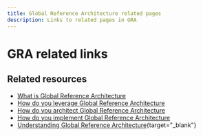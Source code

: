 ```yaml
---
title: Global Reference Architecture related pages
description: Links to related pages in GRA
---
```

# GRA related links

## Related resources

* [What is Global Reference Architecture](../global-reference-architecture/what-is-global-reference-architecture.md)
* [How do you leverage Global Reference Architecture](../global-reference-architecture/how-do-you-leverage-global-reference-architecture.md)
* [How do you architect Global Reference Architecture](../global-reference-architecture/how-do-you-architect-global-reference-architecture.md)
* [How do you implement Global Reference Architecture](../global-reference-architecture/how-do-you-implement-global-reference-architecture.md)
* [Understanding Global Reference Architecture](https://experienceleague.adobe.com/docs/commerce-operations/implementation-playbook/architecture/global-reference-architecture/overview.html){target="_blank"}
